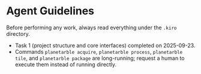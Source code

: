 # Agent Guidelines

Before performing any work, always read everything under the `.kiro` directory.

- Task 1 (project structure and core interfaces) completed on 2025-09-23.
- Commands `planetarble acquire`, `planetarble process`, `planetarble tile`, and `planetarble package` are long-running; request a human to execute them instead of running directly.
